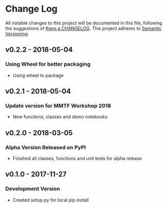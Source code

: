 # Change Log
All notable changes to this project will be documented in this file, following the suggestions of [Keep a CHANGELOG](http://keepachangelog.com/). This project adheres to [Semantic Versioning](http://semver.org/).

## v0.2.2 - 2018-05-04
### Using Wheel for better packaging
- Using wheel to package

## v0.2.1 - 2018-05-04
### Update version for MMTF Workshop 2018
- New functions, classes and demo notebooks

## v0.2.0 - 2018-03-05
### Alpha Version Released on PyPI
- Finished all classes, functions and unit tests for alpha release

## v0.1.0 - 2017-11-27
### Development Version
- Created setup.py for local pip install
